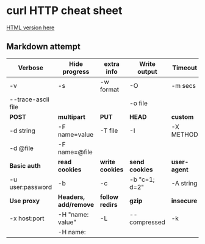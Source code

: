 # curl HTTP cheat sheet

[HTML version here](https://curl.github.io/curl-cheat-sheet/http-sheet.html)

## Markdown attempt

| Verbose              | Hide progress           | extra info        | Write output     | Timeout
|----------------------|-------------------------|-------------------|------------------|--------------
| -v                   | -s                      | -w format         | -O               | -m secs
| --trace-ascii file   |                         |                   | -o file          |
| **POST**             | **multipart**           | **PUT**           | **HEAD**         | **custom**
| -d string            | -F name=value           | -T file           | -I               | -X METHOD
| -d @file             | -F name=@file           |                   |                  |
| **Basic auth**       | **read cookies**        | **write cookies** | **send cookies** | **user-agent**
| -u user:password     | -b <file>               | -c <file>         | -b "c=1; d=2"    | -A string
| **Use proxy**        | **Headers, add/remove** | **follow redirs** | **gzip**         | **insecure**
| -x host:port         | -H "name: value"        | -L                | --compressed     | -k
|                      | -H name:                |                   |                  |
